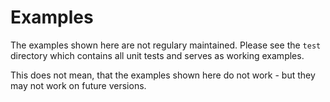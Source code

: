 # Examples

The examples shown here are not regulary maintained. Please see the `test` directory which contains all unit tests and serves as working examples.

This does not mean, that the examples shown here do not work - but they may not work on future versions.
